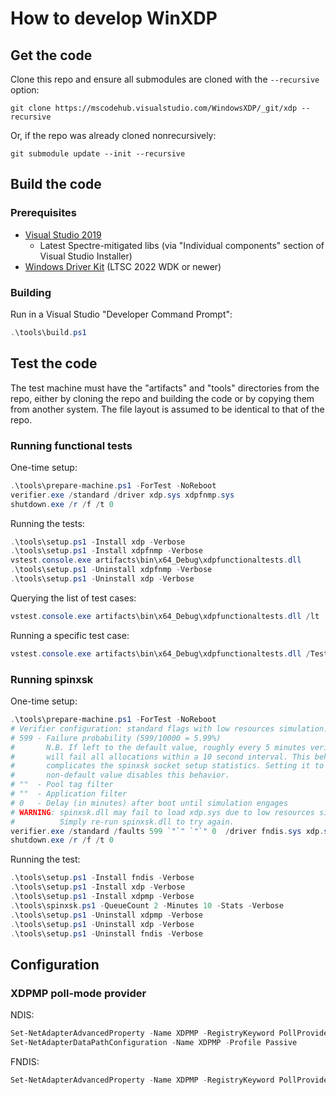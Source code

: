 # How to develop WinXDP

## Get the code

Clone this repo and ensure all submodules are cloned with the `--recursive` option:

```
git clone https://mscodehub.visualstudio.com/WindowsXDP/_git/xdp --recursive
```

Or, if the repo was already cloned nonrecursively:

```
git submodule update --init --recursive
```

## Build the code

### Prerequisites

- [Visual Studio 2019](https://visualstudio.microsoft.com/downloads/)
  - Latest Spectre-mitigated libs (via "Individual components" section of Visual Studio Installer)
- [Windows Driver Kit](https://docs.microsoft.com/en-us/windows-hardware/drivers/download-the-wdk)
  (LTSC 2022 WDK or newer)

### Building

Run in a Visual Studio "Developer Command Prompt":

```PowerShell
.\tools\build.ps1
```

## Test the code

The test machine must have the "artifacts" and "tools" directories from the repo, either
by cloning the repo and building the code or by copying them from another system. The
file layout is assumed to be identical to that of the repo.

### Running functional tests

One-time setup:

```Powershell
.\tools\prepare-machine.ps1 -ForTest -NoReboot
verifier.exe /standard /driver xdp.sys xdpfnmp.sys
shutdown.exe /r /f /t 0
```

Running the tests:

```Powershell
.\tools\setup.ps1 -Install xdp -Verbose
.\tools\setup.ps1 -Install xdpfnmp -Verbose
vstest.console.exe artifacts\bin\x64_Debug\xdpfunctionaltests.dll
.\tools\setup.ps1 -Uninstall xdpfnmp -Verbose
.\tools\setup.ps1 -Uninstall xdp -Verbose
```

Querying the list of test cases:

```Powershell
vstest.console.exe artifacts\bin\x64_Debug\xdpfunctionaltests.dll /lt
```

Running a specific test case:

```Powershell
vstest.console.exe artifacts\bin\x64_Debug\xdpfunctionaltests.dll /TestCaseFilter:"Name=GenericBinding"
```

### Running spinxsk

One-time setup:

```Powershell
.\tools\prepare-machine.ps1 -ForTest -NoReboot
# Verifier configuration: standard flags with low resources simulation.
# 599 - Failure probability (599/10000 = 5.99%)
#       N.B. If left to the default value, roughly every 5 minutes verifier
#       will fail all allocations within a 10 second interval. This behavior
#       complicates the spinxsk socket setup statistics. Setting it to a
#       non-default value disables this behavior.
# ""  - Pool tag filter
# ""  - Application filter
# 0   - Delay (in minutes) after boot until simulation engages
# WARNING: spinxsk.dll may fail to load xdp.sys due to low resources simulation.
#          Simply re-run spinxsk.dll to try again.
verifier.exe /standard /faults 599 `"`" `"`" 0  /driver fndis.sys xdp.sys xdpmp.sys
shutdown.exe /r /f /t 0
```

Running the test:

```Powershell
.\tools\setup.ps1 -Install fndis -Verbose
.\tools\setup.ps1 -Install xdp -Verbose
.\tools\setup.ps1 -Install xdpmp -Verbose
.\tools\spinxsk.ps1 -QueueCount 2 -Minutes 10 -Stats -Verbose
.\tools\setup.ps1 -Uninstall xdpmp -Verbose
.\tools\setup.ps1 -Uninstall xdp -Verbose
.\tools\setup.ps1 -Uninstall fndis -Verbose
```

## Configuration

### XDPMP poll-mode provider

NDIS:
```Powershell
Set-NetAdapterAdvancedProperty -Name XDPMP -RegistryKeyword PollProvider -DisplayValue NDIS
Set-NetAdapterDataPathConfiguration -Name XDPMP -Profile Passive
```

FNDIS:
```Powershell
Set-NetAdapterAdvancedProperty -Name XDPMP -RegistryKeyword PollProvider -DisplayValue FNDIS
```
